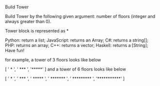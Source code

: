 Build Tower

Build Tower by the following given argument:
number of floors (integer and always greater than 0).

Tower block is represented as *

Python: return a list;
JavaScript: returns an Array;
C#: returns a string[];
PHP: returns an array;
C++: returns a vector<string>;
Haskell: returns a [String];
Have fun!

for example, a tower of 3 floors looks like below

[
  '  *  ',
  ' *** ',
  '*****'
]
and a tower of 6 floors looks like below

[
  '     *     ',
  '    ***    ',
  '   *****   ',
  '  *******  ',
  ' ********* ',
  '***********'
]
